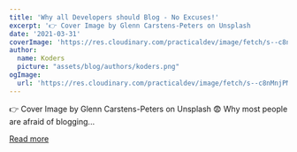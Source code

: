 ```yaml
---
title: 'Why all Developers should Blog - No Excuses!'
excerpt: '👉 Cover Image by Glenn Carstens-Peters on Unsplash           😨 Why most people are afraid of blogging...'
date: '2021-03-31'
coverImage: 'https://res.cloudinary.com/practicaldev/image/fetch/s--c8nMnjPM--/c_imagga_scale,f_auto,fl_progressive,h_420,q_auto,w_1000/https://dev-to-uploads.s3.amazonaws.com/uploads/articles/al9iyxx1k638rtw9nd6g.jpg'
author:
  name: Koders
  picture: "assets/blog/authors/koders.png"
ogImage:
  url: 'https://res.cloudinary.com/practicaldev/image/fetch/s--c8nMnjPM--/c_imagga_scale,f_auto,fl_progressive,h_420,q_auto,w_1000/https://dev-to-uploads.s3.amazonaws.com/uploads/articles/al9iyxx1k638rtw9nd6g.jpg'
---
```


👉 Cover Image by Glenn Carstens-Peters on Unsplash           😨 Why most people are afraid of blogging...

[Read more](https://dev.to/iamfahadimran/why-all-developers-should-blog-no-excuses-1fg0)
